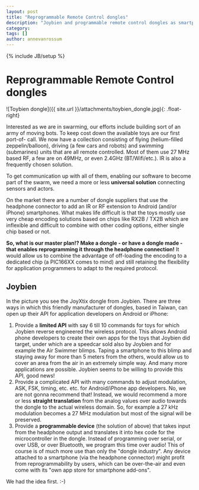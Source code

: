 ```yaml
---
layout: post
title: "Reprogrammable Remote Control dongles"
description: "Joybien and programmable remote control dongles as smartphone accessories."
category: 
tags: []
author: annevanrossum
---
```

{% include JB/setup %}

# Reprogrammable Remote Control dongles

![Toybien dongle]({{ site.url }}/attachments/toybien_dongle.jpg){: .float-right}

Interested as we are in swarming, our efforts include building sort of an army
of moving bots. To keep cost down the available toys are our first port-of-
call. We now have a collection consisting of flying (helium-filled
zeppelin/balloon), driving (a few cars and robots) and swimming (submarines)
units that are all remote controlled. Most of them use 27 MHz based RF, a few
are on 49MHz, or even 2.4GHz (BT/Wifi/etc.). IR is also a frequently chosen
solution.

To get communication up with all of them, enabling our software to become part
of the swarm, we need a more or less **universal solution** connecting sensors
and actors.

On the market there are a number of dongle suppliers that use the headphone
connector to add an IR or RF extension to Android (and/or iPhone) smartphones.
What makes life difficult is that the toys mostly use very cheap encoding
solutions based on chips like RX2B / TX2B  which are inflexible and difficult
to combine with other coding options, either single chip based or not.

**So, what is our master plan!? Make a dongle - or have a dongle made - that enables reprogramming it through the headphone connection!** It would allow us to combine the advantage of off-loading the encoding to a dedicated chip (a PIC166XX comes to mind) and still retaining the flexibility for application programmers to adapt to the required protocol.

##  Joybien

In the picture you see the JoyXtix dongle from Joybien. There are three
ways in which this friendly manufacturer of dongles, based in Taiwan, can open
up their API for application developers on Android or iPhone:

  1. Provide a **limited API** with say 6 till 10 commands for toys for which Joybien reverse engineered the wireless protocol. This allows Android phone developers to create their own apps for the toys that Joybien did target, under which are a speedcar sold also by Joybien and for example the Air Swimmer blimps. Taping a smartphone to this blimp and staying away for more than 5 meters from the others, would allow us to cover an area from the air in an extremely simple way. And many more applications are possible. Joybien seems to be willing to provide this API, good news!
  2. Provide a complicated API with many commands to adjust modulation, ASK, FSK, timing, etc. etc. for Android/iPhone app developers. No, we are not gonna recommend that! Instead, we would recommend a more or less **straight translation** from the analog values over audio towards the dongle to the actual wireless domain. So, for example a 27 kHz modulation becomes a 27 MHz modulation but most of the signal will be preserved.
  3. Provide a **programmable device** (the solution of above) that takes input from the headphone output and translates it into hex code for the microcontroller in the dongle. Instead of programming over serial, or over USB, or over Bluetooth, we program this time over audio! This of course is of much more use than only the "dongle industry". Any device attached to a smartphone (via the headphone connector) might profit from reprogrammability by users, which can be over-the-air and even come with its "own app store for smartphone add-ons".

We had the idea first. :-)


